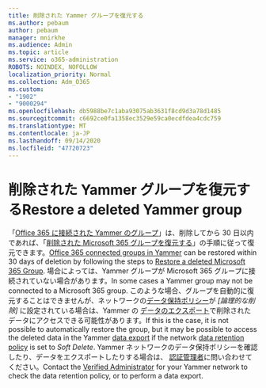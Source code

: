 ```yaml
---
title: 削除された Yammer グループを復元する
ms.author: pebaum
author: pebaum
manager: mnirkhe
ms.audience: Admin
ms.topic: article
ms.service: o365-administration
ROBOTS: NOINDEX, NOFOLLOW
localization_priority: Normal
ms.collection: Adm_O365
ms.custom:
- "1902"
- "9000294"
ms.openlocfilehash: db5988be7c1aba93075ab3631f8cd9d3a78d1485
ms.sourcegitcommit: c6692ce0fa1358ec3529e59ca0ecdfdea4cdc759
ms.translationtype: MT
ms.contentlocale: ja-JP
ms.lasthandoff: 09/14/2020
ms.locfileid: "47720723"
---
```

# <a name="restore-a-deleted-yammer-group"></a><span data-ttu-id="c4844-102">削除された Yammer グループを復元する</span><span class="sxs-lookup"><span data-stu-id="c4844-102">Restore a deleted Yammer group</span></span>

<span data-ttu-id="c4844-103">「[Office 365 に接続された Yammer のグループ](https://docs.microsoft.com/yammer/manage-yammer-groups/yammer-and-office-365-groups)」は、削除してから 30 日以内であれば、「[削除された Microsoft 365 グループを復元する](https://docs.microsoft.com/microsoft-365/admin/create-groups/restore-deleted-group)」の手順に従って復元できます。</span><span class="sxs-lookup"><span data-stu-id="c4844-103">[Office 365 connected groups in Yammer](https://docs.microsoft.com/yammer/manage-yammer-groups/yammer-and-office-365-groups) can be restored within 30 days of deletion by following the steps to [Restore a deleted Microsoft 365 Group](https://docs.microsoft.com/microsoft-365/admin/create-groups/restore-deleted-group).</span></span>
<span data-ttu-id="c4844-104">場合によっては、Yammer グループが Microsoft 365 グループに接続されていない場合があります。</span><span class="sxs-lookup"><span data-stu-id="c4844-104">In some cases a Yammer group may not be connected to a Microsoft 365 group.</span></span> <span data-ttu-id="c4844-105">このような場合、グループを自動的に復元することはできませんが、ネットワークの[データ保持ポリシー](https://docs.microsoft.com/yammer/manage-security-and-compliance/manage-data-compliance)が *[論理的な削除]* に設定されている場合は、Yammer の [データのエクスポート](https://docs.microsoft.com/yammer/manage-security-and-compliance/export-yammer-enterprise-data)で削除されたデータにアクセスできる可能性があります。</span><span class="sxs-lookup"><span data-stu-id="c4844-105">If this is the case, it is not possible to automatically restore the group, but it may be possible to access the deleted data in the Yammer [data export](https://docs.microsoft.com/yammer/manage-security-and-compliance/export-yammer-enterprise-data) if the network [data retention policy](https://docs.microsoft.com/yammer/manage-security-and-compliance/manage-data-compliance) is set to *Soft Delete*.</span></span> <span data-ttu-id="c4844-106">Yammer ネットワークのデータ保持ポリシーを確認したり、データをエクスポートしたりする場合は、 [認証管理者](https://docs.microsoft.com/yammer/manage-yammer-users/manage-yammer-admins)に問い合わせてください。</span><span class="sxs-lookup"><span data-stu-id="c4844-106">Contact the [Verified Administrator](https://docs.microsoft.com/yammer/manage-yammer-users/manage-yammer-admins) for your Yammer network to check the data retention policy, or to perform a data export.</span></span>
